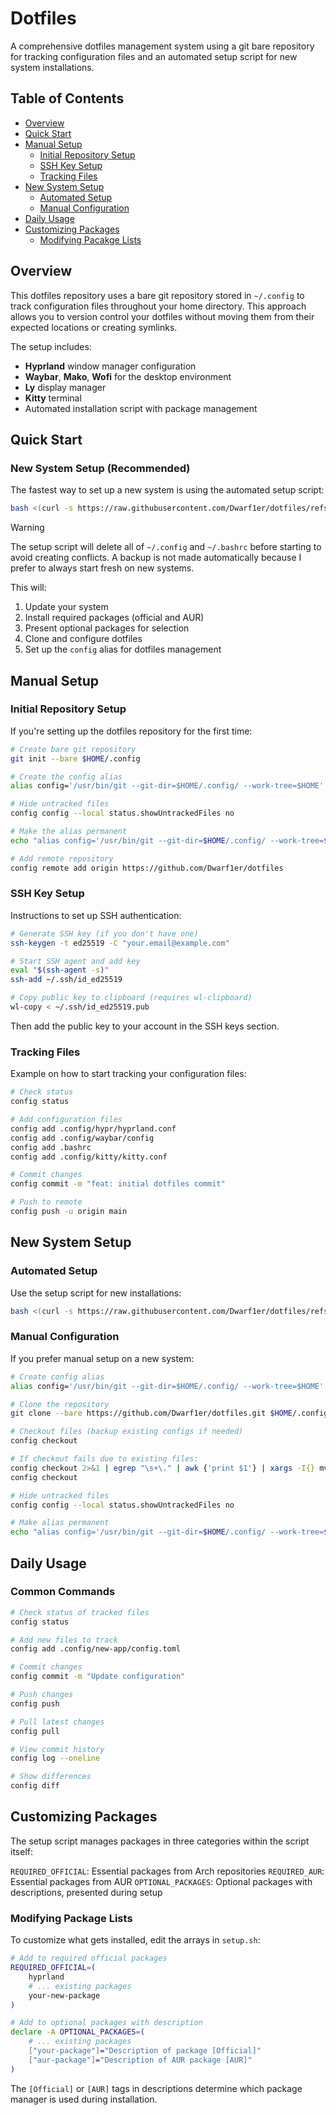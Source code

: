 # Dotfiles

A comprehensive dotfiles management system using a git bare repository for tracking configuration files and an automated setup script for new system installations.

## Table of Contents

- [Overview](#overview)
- [Quick Start](#quick-start)
- [Manual Setup](#manual-setup)
  - [Initial Repository Setup](#initial-repository-setup)
  - [SSH Key Setup](#ssh-key-setup)
  - [Tracking Files](#tracking-files)
- [New System Setup](#new-system-setup)
  - [Automated Setup](#automated-setup)
  - [Manual Configuration](#manual-configuration)
- [Daily Usage](#daily-usage)
- [Customizing Packages](#customizing-packages)
    - [Modifying Pacakge Lists](#modifying-package-lists) 

## Overview

This dotfiles repository uses a bare git repository stored in `~/.config` to track configuration files throughout your home directory. This approach allows you to version control your dotfiles without moving them from their expected locations or creating symlinks.

The setup includes:
- **Hyprland** window manager configuration
- **Waybar**, **Mako**, **Wofi** for the desktop environment
- **Ly** display manager
- **Kitty** terminal
- Automated installation script with package management

## Quick Start

### New System Setup (Recommended)

The fastest way to set up a new system is using the automated setup script:

```bash
bash <(curl -s https://raw.githubusercontent.com/Dwarf1er/dotfiles/refs/heads/master/setup.sh) "https://github.com/Dwarf1er/dotfiles.git"
```

> [!WARNING]
> The setup script will delete all of `~/.config` and `~/.bashrc` before starting to avoid creating conflicts. A backup is not made automatically because I prefer to always start fresh on new systems.

This will:
1. Update your system
2. Install required packages (official and AUR)
3. Present optional packages for selection
4. Clone and configure dotfiles
5. Set up the `config` alias for dotfiles management

## Manual Setup

### Initial Repository Setup

If you're setting up the dotfiles repository for the first time:

```bash
# Create bare git repository
git init --bare $HOME/.config

# Create the config alias
alias config='/usr/bin/git --git-dir=$HOME/.config/ --work-tree=$HOME'

# Hide untracked files
config config --local status.showUntrackedFiles no

# Make the alias permanent
echo "alias config='/usr/bin/git --git-dir=$HOME/.config/ --work-tree=$HOME'" >> $HOME/.bashrc

# Add remote repository
config remote add origin https://github.com/Dwarf1er/dotfiles
```

### SSH Key Setup

Instructions to set up SSH authentication:

```bash
# Generate SSH key (if you don't have one)
ssh-keygen -t ed25519 -C "your.email@example.com"

# Start SSH agent and add key
eval "$(ssh-agent -s)"
ssh-add ~/.ssh/id_ed25519

# Copy public key to clipboard (requires wl-clipboard)
wl-copy < ~/.ssh/id_ed25519.pub
```

Then add the public key to your account in the SSH keys section.

### Tracking Files

Example on how to start tracking your configuration files:

```bash
# Check status
config status

# Add configuration files
config add .config/hypr/hyprland.conf
config add .config/waybar/config
config add .bashrc
config add .config/kitty/kitty.conf

# Commit changes
config commit -m "feat: initial dotfiles commit"

# Push to remote
config push -u origin main
```

## New System Setup

### Automated Setup

Use the setup script for new installations:

```bash
bash <(curl -s https://raw.githubusercontent.com/Dwarf1er/dotfiles/refs/heads/master/setup.sh) "https://github.com/Dwarf1er/dotfiles.git"
```

### Manual Configuration

If you prefer manual setup on a new system:

```bash
# Create config alias
alias config='/usr/bin/git --git-dir=$HOME/.config/ --work-tree=$HOME'

# Clone the repository
git clone --bare https://github.com/Dwarf1er/dotfiles.git $HOME/.config

# Checkout files (backup existing configs if needed)
config checkout

# If checkout fails due to existing files:
config checkout 2>&1 | egrep "\s+\." | awk {'print $1'} | xargs -I{} mv {} {}.backup
config checkout

# Hide untracked files
config config --local status.showUntrackedFiles no

# Make alias permanent
echo "alias config='/usr/bin/git --git-dir=$HOME/.config/ --work-tree=$HOME'" >> $HOME/.bashrc
```

## Daily Usage

### Common Commands

```bash
# Check status of tracked files
config status

# Add new files to track
config add .config/new-app/config.toml

# Commit changes
config commit -m "Update configuration"

# Push changes
config push

# Pull latest changes
config pull

# View commit history
config log --oneline

# Show differences
config diff
```

## Customizing Packages
The setup script manages packages in three categories within the script itself:

`REQUIRED_OFFICIAL`: Essential packages from Arch repositories
`REQUIRED_AUR`: Essential packages from AUR
`OPTIONAL_PACKAGES`: Optional packages with descriptions, presented during setup

### Modifying Package Lists
To customize what gets installed, edit the arrays in `setup.sh`:
```bash
# Add to required official packages
REQUIRED_OFFICIAL=(
    hyprland
    # ... existing packages
    your-new-package
)

# Add to optional packages with description
declare -A OPTIONAL_PACKAGES=(
    # ... existing packages
    ["your-package"]="Description of package [Official]"
    ["aur-package"]="Description of AUR package [AUR]"
)
```

The `[Official]` or `[AUR]` tags in descriptions determine which package manager is used during installation.

